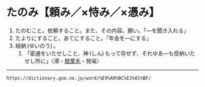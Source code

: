 # たのみ【頼み／×恃み／×憑み】

1. たのむこと。依頼すること。また、その内容。願い。「―を聞き入れる」
2. たよりにすること。あてにすること。「年金を―にする」
3. 結納 (ゆいのう) 。    
    1.  「密通をいたせしこと、神 (しん) もって存ぜず、それゆゑ―も受納いたせし所に」〈滑・[膝栗毛](https://dictionary.goo.ne.jp/word/%E6%9D%B1%E6%B5%B7%E9%81%93%E4%B8%AD%E8%86%9D%E6%A0%97%E6%AF%9B/#jn-155179)・発端〉

---
`https://dictionary.goo.ne.jp/word/%E9%A0%BC%E3%81%BF/`